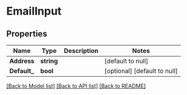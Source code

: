# EmailInput

## Properties
Name | Type | Description | Notes
------------ | ------------- | ------------- | -------------
**Address** | **string** |  | [default to null]
**Default_** | **bool** |  | [optional] [default to null]

[[Back to Model list]](../README.md#documentation-for-models) [[Back to API list]](../README.md#documentation-for-api-endpoints) [[Back to README]](../README.md)



